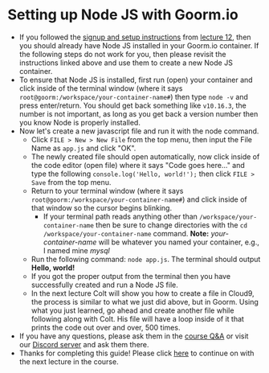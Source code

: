 # Setting up Node JS with Goorm.io

- If you followed the [signup and setup instructions](https://gist.github.com/nax3t/2773378c4d1bada8d66d12f4d5210248) from [lecture 12](https://www.udemy.com/course/the-ultimate-mysql-bootcamp-go-from-sql-beginner-to-expert/learn/lecture/7061932#overview), then you should already have Node JS installed in your Goorm.io container. If the following steps do not work for you, then please revisit the instructions linked above and use them to create a new Node JS container.
- To ensure that Node JS is installed, first run (open) your container and click inside of the terminal window (where it says `root@goorm:/workspace/your-container-name#`) then type `node -v` and press enter/return. You should get back something like `v10.16.3`, the number is not important, as long as you get back a version number then you know Node is properly installed.
- Now let's create a new javascript file and run it with the node command.
  - Click `FILE > New > New File` from the top menu, then input the File Name as `app.js` and click "OK".
  - The newly created file should open automatically, now click inside of the code editor (open file) where it says "Code goes here..." and type the following `console.log('Hello, world!');` then click `FILE > Save` from the top menu.
  - Return to your terminal window (where it says `root@goorm:/workspace/your-container-name#`) and click inside of that window so the cursor begins blinking.
    - If your terminal path reads anything other than `/workspace/your-container-name` then be sure to change directories with the `cd /workspace/your-container-name` command. **Note:** _your-container-name_ will be whatever you named your container, e.g., I named mine _mysql_
  - Run the following command: `node app.js`. The terminal should output **Hello, world!**
  - If you got the proper output from the terminal then you have successfully created and run a Node JS file.
  - In the next lecture Colt will show you how to create a file in Cloud9, the process is similar to what we just did above, but in Goorm. Using what you just learned, go ahead and create another file while following along with Colt. His file will have a loop inside of it that prints the code out over and over, 500 times.
- If you have any questions, please ask them in the [course Q&A](https://www.udemy.com/the-ultimate-mysql-bootcamp-go-from-sql-beginner-to-expert/learn/v4/questions/) or visit our [Discord server](https://discord.gg/QAKp9tfgZy) and ask them there.
- Thanks for completing this guide! Please click [here](https://www.udemy.com/course/the-ultimate-mysql-bootcamp-go-from-sql-beginner-to-expert/learn/lecture/6996798#overview) to continue on with the next lecture in the course.
